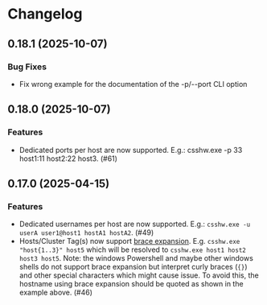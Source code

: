 # Changelog

<!-- changelogging: start -->

## 0.18.1 (2025-10-07)

### Bug Fixes

- Fix wrong example for the documentation of the -p/--port CLI option


## 0.18.0 (2025-10-07)

### Features

- Dedicated ports per host are now supported. E.g.: csshw.exe -p 33 host1:11 host2:22 host3. (#61)


## 0.17.0 (2025-04-15)

### Features

- Dedicated usernames per host are now supported. E.g.: `csshw.exe -u userA user1@host1 hostA1 hostA2`. (#49)
- Hosts/Cluster Tag(s) now support [brace expansion](https://www.gnu.org/software/bash/manual/html_node/Brace-Expansion.html).
  E.g. `csshw.exe "host{1..3}" host5` which will be resolved to `csshw.exe host1 host2 host3 host5`.
  Note: the windows Powershell and maybe other windows shells do not support brace expansion but interpret curly braces (`{}`) and other special characters which might cause issue.
  To avoid this, the hostname using brace expansion should be quoted as shown in the example above. (#46)
